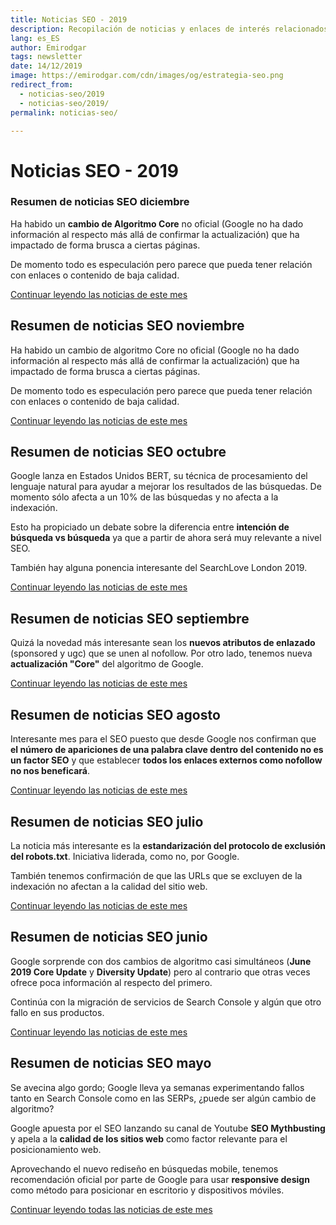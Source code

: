 ```yaml
---
title: Noticias SEO - 2019
description: Recopilación de noticias y enlaces de interés relacionados con el SEO y Marketing digital
lang: es_ES
author: Emirodgar
tags: newsletter
date: 14/12/2019
image: https://emirodgar.com/cdn/images/og/estrategia-seo.png
redirect_from: 
  - noticias-seo/2019
  - noticias-seo/2019/
permalink: noticias-seo/

---
```


# Noticias SEO - 2019

### Resumen de noticias SEO diciembre

Ha habido un **cambio de Algoritmo Core** no oficial (Google no ha dado información al respecto más allá de confirmar la actualización) que ha impactado de forma brusca a ciertas páginas.

De momento todo es especulación pero parece que pueda tener relación con enlaces o contenido de baja calidad.

[Continuar leyendo las noticias de este mes](https://emirodgar.com/noticias-seo/2019/diciembre)

## Resumen de noticias SEO noviembre

Ha habido un cambio de algoritmo Core no oficial (Google no ha dado información al respecto más allá de confirmar la actualización) que ha impactado de forma brusca a ciertas páginas.

De momento todo es especulación pero parece que pueda tener relación con enlaces o contenido de baja calidad.

[Continuar leyendo las noticias de este mes](https://emirodgar.com/noticias-seo/2019/noviembre)

## Resumen de noticias SEO octubre

Google lanza en Estados Unidos BERT, su técnica de procesamiento del lenguaje natural para ayudar a mejorar los resultados de las búsquedas.  De momento sólo afecta a un 10% de las búsquedas y no afecta a la indexación.

Esto ha propiciado un debate sobre la diferencia entre **intención de búsqueda vs búsqueda** ya que a partir de ahora será muy relevante a nivel SEO.

También hay alguna ponencia interesante del SearchLove London 2019.

[Continuar leyendo las noticias de este mes](https://emirodgar.com/noticias-seo/2019/octubre)

## Resumen de noticias SEO septiembre

Quizá la novedad más interesante sean los **nuevos atributos de enlazado** (sponsored y ugc) que se unen al nofollow. Por otro lado, tenemos nueva **actualización "Core"** del algoritmo de Google.

[Continuar leyendo las noticias de este mes](https://emirodgar.com/noticias-seo/2019/septiembre)

## Resumen de noticias SEO agosto

Interesante mes para el SEO puesto que desde Google nos confirman que **el número de apariciones de una palabra clave dentro del contenido no es un factor SEO** y que establecer **todos los enlaces externos como nofollow no nos beneficará**.

[Continuar leyendo las noticias de este mes](https://emirodgar.com/noticias-seo/2019/agosto)

## Resumen de noticias SEO julio

La noticia más interesante es la **estandarización del protocolo de exclusión del robots.txt**. Iniciativa liderada, como no, por Google.

También tenemos confirmación de que las URLs que se excluyen de la indexación no afectan a la calidad del sitio web.

[Continuar leyendo las noticias de este mes](https://emirodgar.com/noticias-seo/2019/julio)


## Resumen de noticias SEO junio

Google sorprende con dos cambios de algoritmo casi simultáneos (**June 2019 Core Update** y **Diversity Update**) pero al contrario que otras veces ofrece poca información al respecto del primero.

Continúa con la migración de servicios de Search Console y algún que otro fallo en sus productos.

[Continuar leyendo las noticias de este mes](https://emirodgar.com/noticias-seo/2019/junio)


## Resumen de noticias SEO mayo 

Se avecina algo gordo; Google lleva ya semanas experimentando fallos tanto en Search Console como en las SERPs, ¿puede ser algún cambio de algoritmo?

Google apuesta por el SEO lanzando su canal de Youtube **SEO Mythbusting** y apela a la **calidad de los sitios web** como factor relevante para el posicionamiento web.

Aprovechando el nuevo rediseño en búsquedas mobile, tenemos recomendación oficial por parte de Google para usar **responsive design** como método para posicionar en escritorio y dispositivos móviles.

[Continuar leyendo todas las noticias de este mes](https://emirodgar.com/noticias-seo/2019/mayo)


<!--stackedit_data:
eyJoaXN0b3J5IjpbLTEzNTE0NzY2OTUsNDgxMDc3Mjk5LC0zNz
gxNTA2MCwxMzc3OTY0NjMwLDk3ODE5MzU3NywtMjc5MzYxOTcs
MzU2MDczNDg4LC02MjMxNzgyNSwtNTYxNzA3OTEyLDg3MjY0Mz
UwNiwxNjc4OTgyNjQ2LC0yMTI4MDQ1Njg4LDIwMzczODI3OTEs
LTI3NTA4OTAzNSwxMTQ4Mjg1MzQ0LDY5ODU0ODEyMiwtNDc3NT
MwNTczLC0xNzM0MDAxMTMyLC0xODIzNzE0ODQsMzg3NjAxOTYw
XX0=
-->